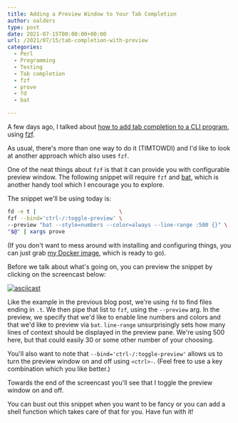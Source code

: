 ```yaml
---
title: Adding a Preview Window to Your Tab Completion
author: oalders
type: post
date: 2021-07-15T00:00:00+00:00
url: /2021/07/15/tab-completion-with-preview
categories:
  - Perl
  - Programming
  - Testing
  - Tab completion
  - fzf
  - prove
  - fd
  - bat

---
```


A few days ago, I talked about [how to add tab completion to a CLI program](https://www.olafalders.com/2021/07/13/prove-tab-completion/), using [fzf](https://github.com/junegunn/fzf).

As usual, there's more than one way to do it (TIMTOWDI) and I'd like to look at another approach which also uses `fzf`.

One of the neat things about `fzf` is that it can provide you with configurable preview window. The following snippet will require `fzf` and [bat](https://github.com/sharkdp/bat/), which is another handy tool which I encourage you to explore.

The snippet we'll be using today is:

```bash
fd -e t |                          \
fzf --bind='ctrl-/:toggle-preview' \
--preview "bat --style=numbers --color=always --line-range :500 {}" \
"$@" | xargs prove
```

(If you don't want to mess around with installing and configuring things, you can just grab [my Docker image](https://github.com/oalders/fzf-demo), which is ready to go).

Before we talk about what's going on, you can preview the snippet by clicking on the screencast below:

[![asciicast](https://asciinema.org/a/y4aVnAgjtdZQBnPJzG6fpfEzz.png)](https://asciinema.org/a/y4aVnAgjtdZQBnPJzG6fpfEzz)

Like the example in the previous blog post, we're using `fd` to find files ending in `.t`. We then pipe that list to `fzf`, using the `--preview` arg. In the preview, we specify that we'd like to enable line numbers and colors and that we'd like to preview via `bat`. `line-range` unsurprisingly sets how many lines of context should be displayed in the preview pane. We're using 500 here, but that could easily 30 or some other number of your choosing.

You'll also want to note that `--bind='ctrl-/:toggle-preview'` allows us to turn the preview window on and off using `<ctrl>-`. (Feel free to use a key combination which you like better.)

Towards the end of the screencast you'll see that I toggle the preview window on and off.

You can bust out this snippet when you want to be fancy or you can add a shell function which takes care of that for you. Have fun with it!
